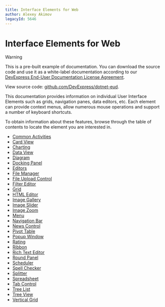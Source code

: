 ```yaml
---
title: Interface Elements for Web
author: Alexey Akimov
legacyId: 5646
---
```

# Interface Elements for Web

> [!Warning]
> This is a pre-built example of documentation. You can download the source code and use it as a white-label documentation according to our [DevExpress End-User Documentation License Agreement](https://github.com/DevExpress/dotnet-eud/blob/master/LICENSE.md). 
>
> View source code: [github.com/DevExpress/dotnet-eud](https://github.com/DevExpress/dotnet-eud).

This documentation provides information on individual User Interface Elements such as grids, navigation panes, data editors, etc. Each element can provide context menus, allow numerous mouse operations and support a number of keyboard shortcuts.

To obtain information about these features, browse through the table of contents to locate the element you are interested in.
* [Common Activities](common-activities.md)
* [Card View](card-view.md)
* [Charting](charting.md)
* [Data View](data-view.md)
* [Diagram](diagram.md)
* [Docking Panel](docking-panel.md)
* [Editors](editors.md)
* [File Manager](file-manager.md)
* [File Upload Control](file-upload-control.md)
* [Filter Editor](filter-editor.md)
* [Grid](grid.md)
* [HTML Editor](html-editor.md)
* [Image Gallery](image-gallery.md)
* [Image Slider](image-slider.md)
* [Image Zoom](image-zoom.md)
* [Menu](menu.md)
* [Navigation Bar](navigation-bar.md)
* [News Control](news-control.md)
* [Pivot Table](pivot-table.md)
* [Popup Window](popup-window.md)
* [Rating](rating.md)
* [Ribbon](ribbon.md)
* [Rich Text Editor](rich-text-editor.md)
* [Round Panel](round-panel.md)
* [Scheduler](scheduler.md)
* [Spell Checker](spell-checker.md)
* [Splitter](splitter.md)
* [Spreadsheet](spreadsheet.md)
* [Tab Control](tab-control.md)
* [Tree List](tree-list.md)
* [Tree View](tree-view.md)
* [Vertical Grid](vertical-grid.md)